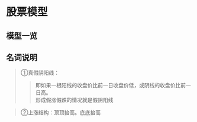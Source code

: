 # 股票模型

## 模型一览

> <Gupiao-collapse></Gupiao-collapse>


## 名词说明
> ①真假阴阳线：
>>即如果一根阳线的收盘价比前一日收盘价低，或阴线的收盘价比前一日高。</br>
>>形成假涨假跌的情况就是假阴阳线

> ②上涨结构：顶顶抬高。底底抬高
<!-- >> <image-preview></image-preview> -->